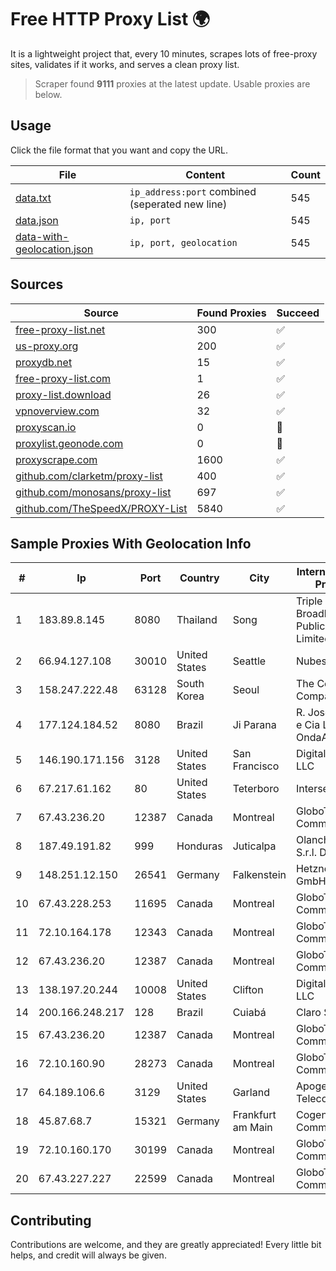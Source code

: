 
# Free HTTP Proxy List 🌍

It is a lightweight project that, every 10 minutes, scrapes lots of free-proxy sites, validates if it works, and serves a clean proxy list.


> Scraper found **9111** proxies at the latest update. Usable proxies are below.

## Usage

Click the file format that you want and copy the URL.


|File|Content|Count|
|----|-------|-----|
|[data.txt](https://raw.githubusercontent.com/themiralay/Proxy-List-World/master/data.txt)|`ip_address:port` combined (seperated new line)|545|
|[data.json](https://raw.githubusercontent.com/themiralay/Proxy-List-World/master/data.json)|`ip, port`|545|
|[data-with-geolocation.json](https://raw.githubusercontent.com/themiralay/Proxy-List-World/master/data-with-geolocation.json)|`ip, port, geolocation`|545|

## Sources

|Source|Found Proxies|Succeed|
|------|-------------|-------|
|[free-proxy-list.net](https://free-proxy-list.net)|300|✅|
|[us-proxy.org](https://www.us-proxy.org)|200|✅|
|[proxydb.net](http://proxydb.net)|15|✅|
|[free-proxy-list.com](https://free-proxy-list.com/?page=&port=&type%5B%5D=http&type%5B%5D=https&up_time=0&search=Search)|1|✅|
|[proxy-list.download](https://www.proxy-list.download/HTTP)|26|✅|
|[vpnoverview.com](https://vpnoverview.com/privacy/anonymous-browsing/free-proxy-servers)|32|✅|
|[proxyscan.io](https://www.proxyscan.io)|0|🚫|
|[proxylist.geonode.com](https://proxylist.geonode.com/api/proxy-list?limit=300&page=1&sort_by=lastChecked&sort_type=desc&protocols=http,https)|0|🚫|
|[proxyscrape.com](https://api.proxyscrape.com/v2/?request=displayproxies&protocol=http&timeout=10000&country=all&ssl=all&anonymity=all)|1600|✅|
|[github.com/clarketm/proxy-list](https://raw.githubusercontent.com/clarketm/proxy-list/master/proxy-list-raw.txt)|400|✅|
|[github.com/monosans/proxy-list](https://raw.githubusercontent.com/monosans/proxy-list/main/proxies/http.txt)|697|✅|
|[github.com/TheSpeedX/PROXY-List](https://raw.githubusercontent.com/TheSpeedX/PROXY-List/master/http.txt)|5840|✅|


## Sample Proxies With Geolocation Info

|#|Ip|Port|Country|City|Internet Service Provider|
|-|--|----|-------|----|-------------------------|
|1|183.89.8.145|8080|Thailand|Song|Triple T Broadband Public Company Limited|
|2|66.94.127.108|30010|United States|Seattle|Nubes, LLC|
|3|158.247.222.48|63128|South Korea|Seoul|The Constant Company, LLC|
|4|177.124.184.52|8080|Brazil|Ji Parana|R. Jose da Silva e Cia Ltda - OndaAgil|
|5|146.190.171.156|3128|United States|San Francisco|DigitalOcean, LLC|
|6|67.217.61.162|80|United States|Teterboro|Interserver, Inc|
|7|67.43.236.20|12387|Canada|Montreal|GloboTech Communications|
|8|187.49.191.82|999|Honduras|Juticalpa|Olancho NET S.r.l. De C.V.|
|9|148.251.12.150|26541|Germany|Falkenstein|Hetzner Online GmbH|
|10|67.43.228.253|11695|Canada|Montreal|GloboTech Communications|
|11|72.10.164.178|12343|Canada|Montreal|GloboTech Communications|
|12|67.43.236.20|12387|Canada|Montreal|GloboTech Communications|
|13|138.197.20.244|10008|United States|Clifton|DigitalOcean, LLC|
|14|200.166.248.217|128|Brazil|Cuiabá|Claro S.A|
|15|67.43.236.20|12387|Canada|Montreal|GloboTech Communications|
|16|72.10.160.90|28273|Canada|Montreal|GloboTech Communications|
|17|64.189.106.6|3129|United States|Garland|Apogee Telecom Inc.|
|18|45.87.68.7|15321|Germany|Frankfurt am Main|Cogent Communications|
|19|72.10.160.170|30199|Canada|Montreal|GloboTech Communications|
|20|67.43.227.227|22599|Canada|Montreal|GloboTech Communications|



## Contributing

Contributions are welcome, and they are greatly appreciated! Every
little bit helps, and credit will always be given.

